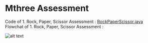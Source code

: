 # Mthree Assessment

Code of 1. Rock, Paper, Scissor Assessment : [RockPaperScissor.java](https://github.com/junha1532/-Mthree-_Exercieses-Assessments/blob/main/assessment/RockPaperScissors.java)
Flowchat of 1. Rock, Paper, Scissor Assessment : 

![alt text][flowchart1]

[flowchart1]: https://github.com/junha1532/-Mthree-_Exercieses-Assessments/edit/main/assessment/flowchart1.png "Rock, Paper, Scissor"
